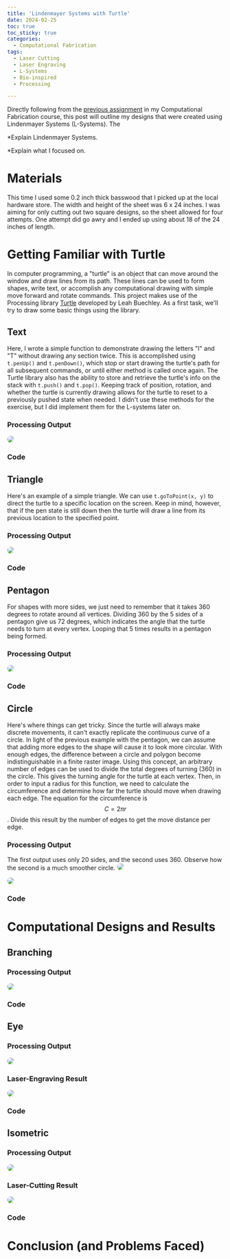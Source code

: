 ```yaml
---
title: 'Lindenmayer Systems with Turtle'
date: 2024-02-25
toc: true
toc_sticky: true
categories:
  - Computational Fabrication
tags:
  - Laser Cutting
  - Laser Engraving
  - L-Systems
  - Bio-inspired
  - Processing

---
```


<style>
.gist-data{
    max-height:500px;
    overflow-y: visible;
}
</style>

<script type="text/javascript" async
	src="https://cdnjs.cloudflare.com/ajax/libs/mathjax/2.7.5/latest.js?config=TeX-MML-AM_CHTML">
</script>

Directly following from the <a href="https://noajam.github.io/computational%20fabrication/laser-cutting-computationally-generated-forms/">previous assignment</a> in my Computational Fabrication course, this post will outline my designs that were created using Lindenmayer Systems (L-Systems). The 

*Explain Lindenmayer Systems.

*Explain what I focused on.

# Materials

This time I used some 0.2 inch thick basswood that I picked up at the local hardware store. The width and height of the sheet was 6 x 24 inches. I was aiming for only cutting out two square designs, so the sheet allowed for four attempts. One attempt did go awry and I ended up using about 18 of the 24 inches of length.

# Getting Familiar with Turtle
In computer programming, a "turtle" is an object that can move around the window and draw lines from its path. These lines can be used to form shapes, write text, or accomplish any computational drawing with simple move forward and rotate commands. This project makes use of the Processing library <a href="https://leahbuechley.com/Turtle/">Turtle</a> developed by Leah Buechley. As a first task, we'll try to draw some basic things using the library.

## Text
Here, I wrote a simple function to demonstrate drawing the letters "I" and "T" without drawing any section twice. This is accomplished using `t.penUp()` and `t.penDown()`, which stop or start drawing the turtle's path for all subsequent commands, or until either method is called once again. The Turtle library also has the ability to store and retrieve the turtle's info on the stack with `t.push()` and `t.pop()`. Keeping track of position, rotation, and whether the turtle is currently drawing allows for the turtle to reset to a previously pushed state when needed. I didn't use these methods for the exercise, but I did implement them for the L-systems later on.

### Processing Output
<img src="/assets/images/lindenmayer-systems/drawntext.png" style="background-color:white; border-radius:50px;">

### Code
<script src="https://gist.github.com/noajam/a847dcc60435b28d7e105a48359aca31.js"></script>

## Triangle
Here's an example of a simple triangle. We can use `t.goToPoint(x, y)` to direct the turtle to a specific location on the screen. Keep in mind, however, that if the pen state is still down then the turtle will draw a line from its previous location to the specified point.

### Processing Output
<img src="/assets/images/lindenmayer-systems/triangle.png" style="background-color:white; border-radius:50px;">

### Code
<script src="https://gist.github.com/noajam/39741e516b3360579136d83d6a73527a.js"></script>

## Pentagon
For shapes with more sides, we just need to remember that it takes 360 degrees to rotate around all vertices. Dividing 360 by the 5 sides of a pentagon give us 72 degrees, which indicates the angle that the turtle needs to turn at every vertex. Looping that 5 times results in a pentagon being formed.

### Processing Output
<img src="/assets/images/lindenmayer-systems/pentagon.png" style="background-color:white; border-radius:50px;">

### Code
<script src="https://gist.github.com/noajam/e233d499bfefd694588bb726038d4518.js"></script>

## Circle
Here's where things can get tricky. Since the turtle will always make discrete movements, it can't exactly replicate the continuous curve of a circle. In light of the previous example with the pentagon, we can assume that adding more edges to the shape will cause it to look more circular. With enough edges, the difference between a circle and polygon become indistinguishable in a finite raster image. Using this concept, an arbitrary number of edges can be used to divide the total degrees of turning (360) in the circle. This gives the turning angle for the turtle at each vertex. Then, in order to input a radius for this function, we need to calculate the circumference and determine how far the turtle should move when drawing each edge. The equation for the circumference is $$ C = 2 \pi r $$. Divide this result by the number of edges to get the move distance per edge.

### Processing Output
The first output uses only 20 sides, and the second uses 360. Observe how the second is a much smoother circle.
<img src="/assets/images/lindenmayer-systems/rough_circle.png" style="background-color:white; border-radius:50px;">

<img src="/assets/images/lindenmayer-systems/smooth_circle.png" style="background-color:white; border-radius:50px;">

### Code
<script src="https://gist.github.com/noajam/2a96ab0d9e125306b1222291152623da.js"></script>

# Computational Designs and Results
## Branching

### Processing Output
<img src="/assets/images/laser-cutting-computationally-generated-forms/sphere.svg" style="background-color:white; border-radius:50px;">

### Code
<script src="https://gist.github.com/noajam/219db508a67b48b794c3f0b8f71b523a.js"></script>

## Eye

### Processing Output
<img src="/assets/images/laser-cutting-computationally-generated-forms/cubes.svg" style="background-color:white; border-radius:50px;">

### Laser-Engraving Result
<img src="/assets/images/laser-cutting-computationally-generated-forms/Skyscrapers.jpg" style="border-radius:50px;">

### Code
<script src="https://gist.github.com/noajam/74e246dfa67426edd63ffec434ad8603.js"></script>

## Isometric

### Processing Output
<img src="/assets/images/laser-cutting-computationally-generated-forms/sweet.png" style="background-color:white; border-radius:50px;">

### Laser-Cutting Result
<img src="/assets/images/laser-cutting-computationally-generated-forms/CrescentCut.jpg" style="border-radius:50px;">

### Code
<script src="https://gist.github.com/noajam/a0fd344ec833ceca13c31e224e8f306c.js"></script>

# Conclusion (and Problems Faced)
